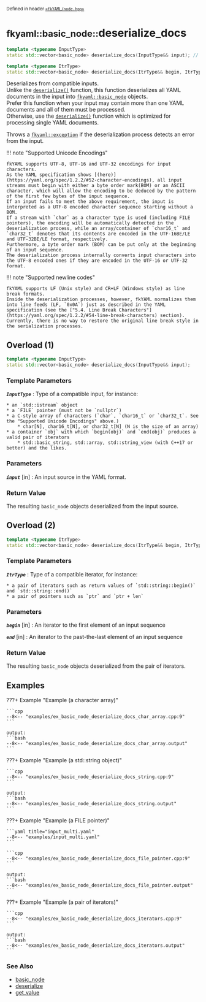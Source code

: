 <small>Defined in header [`<fkYAML/node.hpp>`](https://github.com/fktn-k/fkYAML/blob/develop/include/fkYAML/node.hpp)</small>

# <small>fkyaml::basic_node::</small>deserialize_docs

```cpp
template <typename InputType>
static std::vector<basic_node> deserialize_docs(InputType&& input); // (1)

template <typename ItrType>
static std::vector<basic_node> deserialize_docs(ItrType&& begin, ItrType&& end); // (2)
```

Deserializes from compatible inputs.  
Unlike the [`deserialize()`](deserialize.md) function, this function deserializes all YAML documents in the input into [`fkyaml::basic_node`](index.md) objects.  
Prefer this function when your input may contain more than one YAML documents and all of them must be processed.  
Otherwise, use the [`deserialize()`](deserialize.md) function which is optimized for processing single YAML documents.  

Throws a [`fkyaml::exception`](../exception/index.md) if the deserialization process detects an error from the input.  

!!! note "Supported Unicode Encodings"

    fkYAML supports UTF-8, UTF-16 and UTF-32 encodings for input characters.  
    As the YAML specification shows [(here)](https://yaml.org/spec/1.2.2/#52-character-encodings), all input streams must begin with either a byte order mark(BOM) or an ASCII character, which will allow the encoding to be deduced by the pattern of the first few bytes of the input sequence.  
    If an input fails to meet the above requirement, the input is interpreted as a UTF-8 encoded character sequence starting without a BOM.  
    If a stream with `char` as a character type is used (including FILE pointers), the encoding will be automatically detected in the deserialization process, while an array/container of `char16_t` and `char32_t` denotes that its contents are encoded in the UTF-16BE/LE and UTF-32BE/LE format, respectively.  
    Furthermore, a byte order mark (BOM) can be put only at the beginning of an input sequence.  
    The deserialization process internally converts input characters into the UTF-8 encoded ones if they are encoded in the UTF-16 or UTF-32 format.  

!!! note "Supported newline codes"

    fkYAML supports LF (Unix style) and CR+LF (Windows style) as line break formats.  
    Inside the deserialization processes, however, fkYAML normalizes them into line feeds (LF, `0x0A`) just as described in the YAML specification (see the ["5.4. Line Break Characters"](https://yaml.org/spec/1.2.2/#54-line-break-characters) section).  
    Currently, there is no way to restore the original line break style in the serialization processes.  

## Overload (1)

```cpp
template <typename InputType>
static std::vector<basic_node> deserialize_docs(InputType&& input);
```

### **Template Parameters**

***`InputType`***
:   Type of a compatible input, for instance:

    * an `std::istream` object
    * a `FILE` pointer (must not be `nullptr`)
    * a C-style array of characters (`char`, `char16_t` or `char32_t`. See the "Supported Unicode Encodings" above.)
        * char[N], char16_t[N], or char32_t[N] (N is the size of an array)
    * a container `obj` with which `begin(obj)` and `end(obj)` produces a valid pair of iterators
        * std::basic_string, std::array, std::string_view (with C++17 or better) and the likes.

### **Parameters**

***`input`*** [in]
:   An input source in the YAML format.

### **Return Value**

The resulting `basic_node` objects deserialized from the input source.  

## Overload (2)

```cpp
template <typename ItrType>
static std::vector<basic_node> deserialize_docs(ItrType&& begin, ItrType&& end);
```

### **Template Parameters**

***`ItrType`***
:   Type of a compatible iterator, for instance:

    * a pair of iterators such as return values of `std::string::begin()` and `std::string::end()`
    * a pair of pointers such as `ptr` and `ptr + len`

### **Parameters**

***`begin`*** [in]
:   An iterator to the first element of an input sequence

***`end`*** [in]
:   An iterator to the past-the-last element of an input sequence

### **Return Value**

The resulting `basic_node` objects deserialized from the pair of iterators.

## Examples

???+ Example "Example (a character array)"

    ```cpp
    --8<-- "examples/ex_basic_node_deserialize_docs_char_array.cpp:9"
    ```

    output:
    ```bash
    --8<-- "examples/ex_basic_node_deserialize_docs_char_array.output"
    ```

???+ Example "Example (a std::string object)"

    ```cpp
    --8<-- "examples/ex_basic_node_deserialize_docs_string.cpp:9"
    ```

    output:
    ```bash
    --8<-- "examples/ex_basic_node_deserialize_docs_string.output"
    ```

???+ Example "Example (a FILE pointer)"

    ```yaml title="input_multi.yaml"
    --8<-- "examples/input_multi.yaml"
    ```

    ```cpp
    --8<-- "examples/ex_basic_node_deserialize_docs_file_pointer.cpp:9"
    ```

    output:
    ```bash
    --8<-- "examples/ex_basic_node_deserialize_docs_file_pointer.output"
    ```

???+ Example "Example (a pair of iterators)"

    ```cpp
    --8<-- "examples/ex_basic_node_deserialize_docs_iterators.cpp:9"
    ```

    output:
    ```bash
    --8<-- "examples/ex_basic_node_deserialize_docs_iterators.output"
    ```

### **See Also**

* [basic_node](index.md)
* [deserialize](deserialize.md)
* [get_value](get_value.md)
